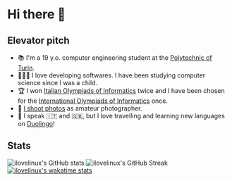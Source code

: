 # Hi there 👋

## Elevator pitch

- 📚 I'm a 19 y.o. computer engineering student at the [Polytechnic of Turin](https://www.polito.it/).
- 👨🏻‍💻 I love developing softwares. I have been studying computer science since I was a child.
- 🏆 I won [Italian Olympiads of Informatics](https://www.olimpiadi-informatica.it/) twice and I have been chosen for the [International Olympiads of Informatics](https://ioinformatics.org/) once.
- 📸 [I shoot photos](https://flickr.com/photos/192749712@N04/) as amateur photographer.
- 💬 I speak 🇮🇹 and 🇬🇧, but I love travelling and learning new languages on [Duolingo](https://www.duolingo.com/profile/ilovelinux)!

## Stats

![ilovelinux's GitHub stats](https://github-readme-stats.vercel.app/api?username=ilovelinux&count_private=true&&show_icons=true&theme=github_dark)
![ilovelinux's GitHub Streak](https://github-readme-streak-stats.herokuapp.com/?user=ilovelinux&theme=github-dark&date_format=j%20M%5B%20Y%5D)
[![ilovelinux's wakatime stats](https://github-readme-stats.vercel.app/api/wakatime?username=ilovelinux)](https://github.com/anuraghazra/github-readme-stats)
